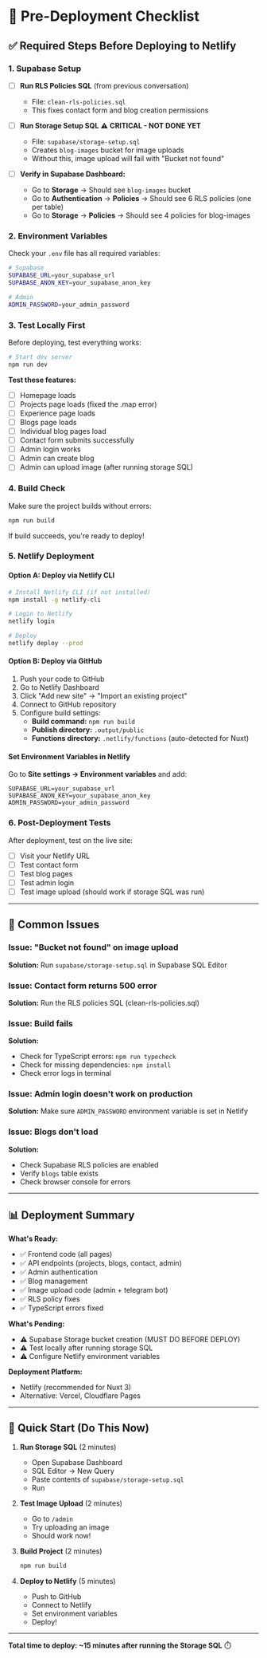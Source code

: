 # 🚀 Pre-Deployment Checklist

## ✅ Required Steps Before Deploying to Netlify

### 1. Supabase Setup

- [ ] **Run RLS Policies SQL** (from previous conversation)
  - File: `clean-rls-policies.sql`
  - This fixes contact form and blog creation permissions
  
- [ ] **Run Storage Setup SQL** ⚠️ **CRITICAL - NOT DONE YET**
  - File: `supabase/storage-setup.sql`
  - Creates `blog-images` bucket for image uploads
  - Without this, image upload will fail with "Bucket not found"

- [ ] **Verify in Supabase Dashboard:**
  - Go to **Storage** → Should see `blog-images` bucket
  - Go to **Authentication** → **Policies** → Should see 6 RLS policies (one per table)
  - Go to **Storage** → **Policies** → Should see 4 policies for blog-images

### 2. Environment Variables

Check your `.env` file has all required variables:

```bash
# Supabase
SUPABASE_URL=your_supabase_url
SUPABASE_ANON_KEY=your_supabase_anon_key

# Admin
ADMIN_PASSWORD=your_admin_password
```

### 3. Test Locally First

Before deploying, test everything works:

```bash
# Start dev server
npm run dev
```

**Test these features:**
- [ ] Homepage loads
- [ ] Projects page loads (fixed the .map error)
- [ ] Experience page loads
- [ ] Blogs page loads
- [ ] Individual blog pages load
- [ ] Contact form submits successfully
- [ ] Admin login works
- [ ] Admin can create blog
- [ ] Admin can upload image (after running storage SQL)

### 4. Build Check

Make sure the project builds without errors:

```bash
npm run build
```

If build succeeds, you're ready to deploy!

### 5. Netlify Deployment

#### Option A: Deploy via Netlify CLI

```bash
# Install Netlify CLI (if not installed)
npm install -g netlify-cli

# Login to Netlify
netlify login

# Deploy
netlify deploy --prod
```

#### Option B: Deploy via GitHub

1. Push your code to GitHub
2. Go to Netlify Dashboard
3. Click "Add new site" → "Import an existing project"
4. Connect to GitHub repository
5. Configure build settings:
   - **Build command:** `npm run build`
   - **Publish directory:** `.output/public`
   - **Functions directory:** `.netlify/functions` (auto-detected for Nuxt)

#### Set Environment Variables in Netlify

Go to **Site settings → Environment variables** and add:

```
SUPABASE_URL=your_supabase_url
SUPABASE_ANON_KEY=your_supabase_anon_key
ADMIN_PASSWORD=your_admin_password
```

### 6. Post-Deployment Tests

After deployment, test on the live site:

- [ ] Visit your Netlify URL
- [ ] Test contact form
- [ ] Test blog pages
- [ ] Test admin login
- [ ] Test image upload (should work if storage SQL was run)

---

## 🐛 Common Issues

### Issue: "Bucket not found" on image upload
**Solution:** Run `supabase/storage-setup.sql` in Supabase SQL Editor

### Issue: Contact form returns 500 error
**Solution:** Run the RLS policies SQL (clean-rls-policies.sql)

### Issue: Build fails
**Solution:** 
- Check for TypeScript errors: `npm run typecheck`
- Check for missing dependencies: `npm install`
- Check error logs in terminal

### Issue: Admin login doesn't work on production
**Solution:** Make sure `ADMIN_PASSWORD` environment variable is set in Netlify

### Issue: Blogs don't load
**Solution:** 
- Check Supabase RLS policies are enabled
- Verify `blogs` table exists
- Check browser console for errors

---

## 📊 Deployment Summary

**What's Ready:**
- ✅ Frontend code (all pages)
- ✅ API endpoints (projects, blogs, contact, admin)
- ✅ Admin authentication
- ✅ Blog management
- ✅ Image upload code (admin + telegram bot)
- ✅ RLS policy fixes
- ✅ TypeScript errors fixed

**What's Pending:**
- ⚠️ Supabase Storage bucket creation (MUST DO BEFORE DEPLOY)
- ⚠️ Test locally after running storage SQL
- ⚠️ Configure Netlify environment variables

**Deployment Platform:**
- Netlify (recommended for Nuxt 3)
- Alternative: Vercel, Cloudflare Pages

---

## 🎯 Quick Start (Do This Now)

1. **Run Storage SQL** (2 minutes)
   - Open Supabase Dashboard
   - SQL Editor → New Query
   - Paste contents of `supabase/storage-setup.sql`
   - Run

2. **Test Image Upload** (2 minutes)
   - Go to `/admin`
   - Try uploading an image
   - Should work now!

3. **Build Project** (2 minutes)
   ```bash
   npm run build
   ```

4. **Deploy to Netlify** (5 minutes)
   - Push to GitHub
   - Connect to Netlify
   - Set environment variables
   - Deploy!

---

**Total time to deploy: ~15 minutes after running the Storage SQL** ⏱️
